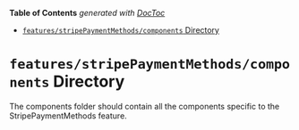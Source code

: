 <!-- START doctoc generated TOC please keep comment here to allow auto update -->
<!-- DON'T EDIT THIS SECTION, INSTEAD RE-RUN doctoc TO UPDATE -->

**Table of Contents** _generated with [DocToc](https://github.com/thlorenz/doctoc)_

- [`features/stripePaymentMethods/components` Directory](#featuresstripepaymentmethodscomponents-directory)

<!-- END doctoc generated TOC please keep comment here to allow auto update -->

# `features/stripePaymentMethods/components` Directory

The components folder should contain all the components specific to the StripePaymentMethods feature.
